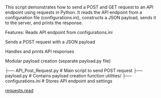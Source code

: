 This script demonstrates how to send a POST and GET request to an API endpoint using requests in Python.
It reads the API endpoint from a configuration file (configurations.ini), constructs a JSON payload, sends it to the server, and prints the response.

Features:
Reads API endpoint from configurations.ini

Sends a POST request with a JSON payload

Handles and prints API responses

Modular payload creation (separate payload.py file)

  ├── API_Post_Request.py   # Main script to send POST request
  ├── payload.py            # Contains payload creation function
utilities/
  ├── configurations.ini    # Stores API endpoint and settings

[requests.read](https://requests.readthedocs.io/en/latest/)  
